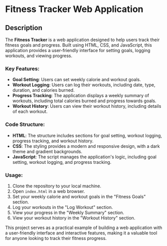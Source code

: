 # Fitness Tracker Web Application

## Description
The **Fitness Tracker** is a web application designed to help users track their fitness goals and progress. Built using HTML, CSS, and JavaScript, this application provides a user-friendly interface for setting goals, logging workouts, and viewing progress.

### Key Features:
- **Goal Setting**: Users can set weekly calorie and workout goals.
- **Workout Logging**: Users can log their workouts, including date, type, duration, and calories burned.
- **Progress Tracking**: The application displays a weekly summary of workouts, including total calories burned and progress towards goals.
- **Workout History**: Users can view their workout history, including details of each workout.

### Code Structure:
- **HTML**: The structure includes sections for goal setting, workout logging, progress tracking, and workout history.
- **CSS**: The styling provides a modern and responsive design, with a dark theme and gradient backgrounds.
- **JavaScript**: The script manages the application's logic, including goal setting, workout logging, and progress tracking.

### Usage:
1. Clone the repository to your local machine.
2. Open `index.html` in a web browser.
3. Set your weekly calorie and workout goals in the "Fitness Goals" section.
4. Log your workouts in the "Log Workout" section.
5. View your progress in the "Weekly Summary" section.
6. View your workout history in the "Workout History" section.

This project serves as a practical example of building a web application with a user-friendly interface and interactive features, making it a valuable tool for anyone looking to track their fitness progress.
